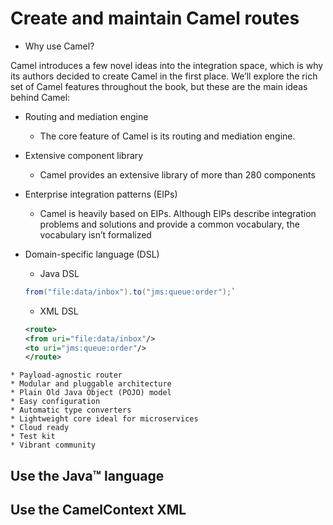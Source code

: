 # Create and maintain Camel routes

- Why use Camel?

Camel introduces a few novel ideas into the integration space, which is why its authors
decided to create Camel in the first place. We’ll explore the rich set of Camel features
throughout the book, but these are the main ideas behind Camel:

   * Routing and mediation engine
        - The core feature of Camel is its routing and mediation engine.
   * Extensive component library
        - Camel provides an extensive library of more than 280 components
   * Enterprise integration patterns (EIPs)
        - Camel is heavily based on EIPs. Although EIPs describe
integration problems and solutions and provide a common vocabulary, the vocabulary
isn’t formalized

   * Domain-specific language (DSL)
        - Java DSL
        ```java
        from("file:data/inbox").to("jms:queue:order");`
        ```
        - XML DSL
        ```xml
        <route>
        <from uri="file:data/inbox"/>
        <to uri="jms:queue:order"/>
        </route>
        ```
    * Payload-agnostic router
    * Modular and pluggable architecture
    * Plain Old Java Object (POJO) model
    * Easy configuration
    * Automatic type converters
    * Lightweight core ideal for microservices
    * Cloud ready
    * Test kit
    * Vibrant community

## Use the Java™ language

## Use the CamelContext XML